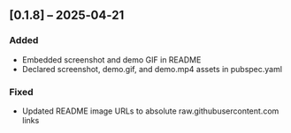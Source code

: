 ## [0.1.8] – 2025‑04‑21
### Added
- Embedded screenshot and demo GIF in README
- Declared screenshot, demo.gif, and demo.mp4 assets in pubspec.yaml

### Fixed
- Updated README image URLs to absolute raw.githubusercontent.com links
